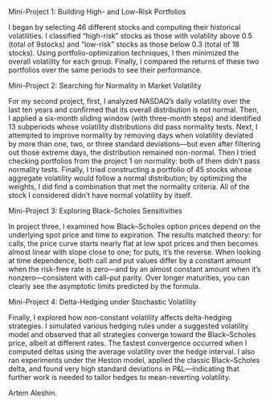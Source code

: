 
Mini-Project 1: Building High- and Low-Risk Portfolios
 
 I began by selecting 46 different stocks and computing their historical volatilities. I classified “high-risk” stocks as those with volatility above 0.5 (total of 9stocks) and “low-risk” stocks as those below 0.3 (total of 18  stocks). Using portfolio-optimization techniques, I then minimized the overall volatility for each group. Finally, I compared the returns of these two portfolios over the same periods to see their performance.

Mini-Project 2: Searching for Normality in Market Volatility
 
 For my second project, first, I analyzed NASDAQ’s daily volatility over the last ten years and confirmed that its overall distribution is not normal. Then, I applied a six-month sliding window (with three-month steps) and identified 13 subperiods whose volatility distributions did pass normality tests. Next, I attempted to improve normality by removing days when volatility deviated by more than one, two, or three standard deviations—but even after filtering out those extreme days, the distribution remained non-normal. Then I tried checking portfolios from the project 1 on normality: both of them didn’t pass normality tests. Finally, I tried constructing a portfolio of 45 stocks whose aggregate volatility would follow a normal distribution; by optimizing the weights, I did find a combination that met the normality criteria. All of the stock I considered didn’t have normal volatility by itself. 

Mini-Project 3: Exploring Black–Scholes Sensitivities
 
 In project three, I examined how Black–Scholes option prices depend on the underlying spot price and time to expiration. The results matched theory: for calls, the price curve starts nearly flat at low spot prices and then becomes almost linear with slope close to one; for puts, it’s the reverse. When looking at time dependence, both call and put values differ by a constant amount when the risk-free rate is zero—and by an almost constant amount when it’s nonzero—consistent with call–put parity. Over longer maturities, you can clearly see the asymptotic limits predicted by the formula.

Mini-Project 4: Delta-Hedging under Stochastic Volatility
 
 Finally, I explored how non-constant volatility affects delta-hedging strategies. I simulated various hedging rules under a suggested volatility model and observed that all strategies converge toward the Black–Scholes price, albeit at different rates. The fastest convergence occurred when I computed deltas using the average volatility over the hedge interval. I also ran experiments under the Heston model, applied the classic Black–Scholes delta, and found very high standard deviations in P&L—indicating that further work is needed to tailor hedges to mean-reverting volatility.

 Artem Aleshin.
